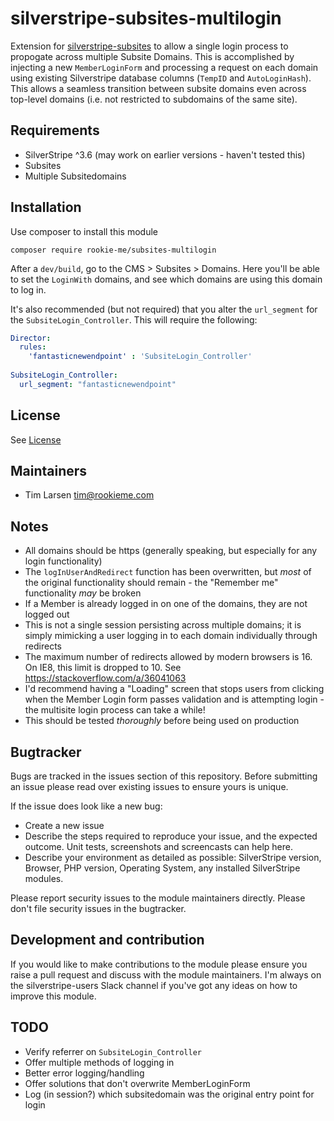 # silverstripe-subsites-multilogin

Extension for [silverstripe-subsites](https://github.com/silverstripe/silverstripe-subsites) to allow a single login process to propogate across multiple Subsite Domains. This is accomplished by injecting a new `MemberLoginForm` and processing a request on each domain using existing Silverstripe database columns (`TempID` and `AutoLoginHash`). This allows a seamless transition between subsite domains even across top-level domains (i.e. not restricted to subdomains of the same site).

## Requirements
 * SilverStripe ^3.6 (may work on earlier versions - haven't tested this)
 * Subsites
 * Multiple Subsitedomains
 
## Installation
Use composer to install this module

```composer require rookie-me/subsites-multilogin```

After a `dev/build`, go to the CMS > Subsites > Domains. Here you'll be able to set the `LoginWith` domains, and see which domains are using this domain to log in.

It's also recommended (but not required) that you alter the `url_segment` for the `SubsiteLogin_Controller`. This will require the following:

```yaml
Director:
  rules:
    'fantasticnewendpoint' : 'SubsiteLogin_Controller'
    
SubsiteLogin_Controller:    
  url_segment: "fantasticnewendpoint"
```

## License
See [License](license.md)

## Maintainers
 * Tim Larsen <tim@rookieme.com>
 
## Notes
- All domains should be https (generally speaking, but especially for any login functionality)
- The `logInUserAndRedirect` function has been overwritten, but _most_ of the original functionality should remain - the "Remember me" functionality _may_ be broken
- If a Member is already logged in on one of the domains, they are not logged out
- This is not a single session persisting across multiple domains; it is simply mimicking a user logging in to each domain individually through redirects
- The maximum number of redirects allowed by modern browsers is 16. On IE8, this limit is dropped to 10. See https://stackoverflow.com/a/36041063
- I'd recommend having a "Loading" screen that stops users from clicking when the Member Login form passes validation and is attempting login - the multisite login process can take a while!
- This should be tested _thoroughly_ before being used on production
 
## Bugtracker
Bugs are tracked in the issues section of this repository. Before submitting an issue please read over 
existing issues to ensure yours is unique. 
 
If the issue does look like a new bug:
 
 - Create a new issue
 - Describe the steps required to reproduce your issue, and the expected outcome. Unit tests, screenshots 
 and screencasts can help here.
 - Describe your environment as detailed as possible: SilverStripe version, Browser, PHP version, 
 Operating System, any installed SilverStripe modules.
 
Please report security issues to the module maintainers directly. Please don't file security issues in the bugtracker.
 
## Development and contribution
If you would like to make contributions to the module please ensure you raise a pull request and discuss with the module maintainers. I'm always on the silverstripe-users Slack channel if you've got any ideas on how to improve this module.

## TODO
- Verify referrer on `SubsiteLogin_Controller`  
- Offer multiple methods of logging in
- Better error logging/handling
- Offer solutions that don't overwrite MemberLoginForm
- Log (in session?) which subsitedomain was the original entry point for login